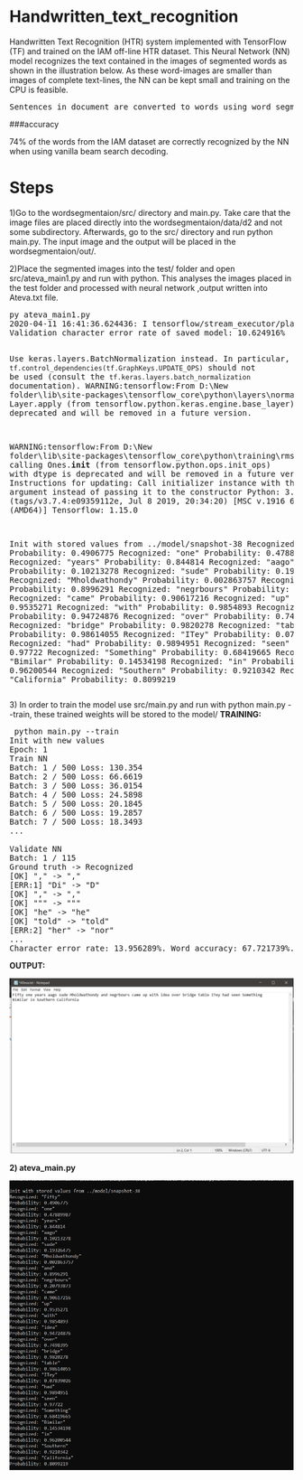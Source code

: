 # Handwritten_text_recognition

Handwritten Text Recognition (HTR) system implemented with TensorFlow (TF) and trained on the IAM off-line HTR dataset.
This Neural Network (NN) model recognizes the text contained in the images of segmented words as shown in the illustration below.
As these word-images are smaller than images of complete text-lines, the NN can be kept small and training on the CPU is feasible.

<pre>Sentences in document are converted to words using word_segmentation</pre>

###accuracy

74% of the words from the IAM dataset are correctly recognized by the NN when using vanilla beam search decoding.

<h1>Steps</h1>
<p>1)Go to the wordsegmentaion/src/ directory and main.py. Take care that the image files are placed directly into the wordsegmentaion/data/d2 and not some subdirectory. Afterwards, go to the src/ directory and run python main.py. The input image and the  output will be placed in the wordsegmentaion/out/.</p>
<p>2)Place the segmented images into the test/ folder and open src/ateva_main1.py and run with python. This analyses the images placed in the test folder and processed with neural network ,output written into Ateva.txt file.</p>
<pre>py ateva_main1.py
2020-04-11 16:41:36.624436: I tensorflow/stream_executor/platform/default/dso_loader.cc:44] Successfully opened dynamic library cudart64_100.dll
Validation character error rate of saved model: 10.624916%

Use keras.layers.BatchNormalization instead.  In particular, `tf.control_dependencies(tf.GraphKeys.UPDATE_OPS)` should not be used (consult the `tf.keras.layers.batch_normalization` documentation).
WARNING:tensorflow:From D:\New folder\lib\site-packages\tensorflow_core\python\layers\normalization.py:327: Layer.apply (from tensorflow.python.keras.engine.base_layer) is deprecated and will be removed in a future version.



WARNING:tensorflow:From D:\New folder\lib\site-packages\tensorflow_core\python\training\rmsprop.py:119: calling Ones.__init__ (from tensorflow.python.ops.init_ops) with dtype is deprecated and will be removed in a future version.
Instructions for updating:
Call initializer instance with the dtype argument instead of passing it to the constructor
Python: 3.7.4 (tags/v3.7.4:e09359112e, Jul  8 2019, 20:34:20) [MSC v.1916 64 bit (AMD64)]
Tensorflow: 1.15.0


Init with stored values from ../model/snapshot-38
Recognized: "Fifty"
Probability: 0.4906775
Recognized: "one"
Probability: 0.47889987
Recognized: "years"
Probability: 0.844814
Recognized: "aago"
Probability: 0.10213278
Recognized: "sude"
Probability: 0.19326475
Recognized: "Mholdwathondy"
Probability: 0.002863757
Recognized: "and"
Probability: 0.8996291
Recognized: "negrbours"
Probability: 0.20793873
Recognized: "came"
Probability: 0.90617216
Recognized: "up"
Probability: 0.9535271
Recognized: "with"
Probability: 0.9854893
Recognized: "idea"
Probability: 0.94724876
Recognized: "over"
Probability: 0.7498395
Recognized: "bridge"
Probability: 0.9820278
Recognized: "table"
Probability: 0.98614055
Recognized: "ITey"
Probability: 0.07839026
Recognized: "had"
Probability: 0.9894951
Recognized: "seen"
Probability: 0.97722
Recognized: "Something"
Probability: 0.68419665
Recognized: "Bimilar"
Probability: 0.14534198
Recognized: "in"
Probability: 0.96200544
Recognized: "Southern"
Probability: 0.9210342
Recognized: "California"
Probability: 0.8099219
</pre>
3) In order to train the model use src/main.py and run with python main.py --train, these trained weights will be stored to the model/
<b>TRAINING:</b>
<pre>
 python main.py --train
Init with new values
Epoch: 1
Train NN
Batch: 1 / 500 Loss: 130.354
Batch: 2 / 500 Loss: 66.6619
Batch: 3 / 500 Loss: 36.0154
Batch: 4 / 500 Loss: 24.5898
Batch: 5 / 500 Loss: 20.1845
Batch: 6 / 500 Loss: 19.2857
Batch: 7 / 500 Loss: 18.3493
...

Validate NN
Batch: 1 / 115
Ground truth -> Recognized
[OK] "," -> ","
[ERR:1] "Di" -> "D"
[OK] "," -> ","
[OK] """ -> """
[OK] "he" -> "he"
[OK] "told" -> "told"
[ERR:2] "her" -> "nor"
...
Character error rate: 13.956289%. Word accuracy: 67.721739%.
</pre>
<b>OUTPUT:</b>


![Screenshot](./doc/1.png)


<b> 2) ateva_main.py </b>

![Screenshot](./doc/2.png)


